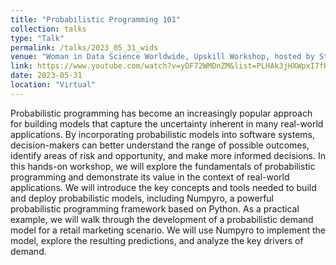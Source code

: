 ```yaml
---
title: "Probabilistic Programming 101"
collection: talks
type: "Talk"
permalink: /talks/2023_05_31_wids
venue: "Woman in Data Science Worldwide, Upskill Workshop, hosted by Stanford University"
link: https://www.youtube.com/watch?v=yDF72WMDnZM&list=PLHAk3jHXWpxI7fHw8m5PhrpSRpR3NIjQo&index=33&ab_channel=WomeninDataScienceWorldwide
date: 2023-05-31
location: "Virtual"
---
```


Probabilistic programming has become an increasingly popular approach for building models that capture the uncertainty inherent in many real-world applications. By incorporating probabilistic models into software systems, decision-makers can better understand the range of possible outcomes, identify areas of risk and opportunity, and make more informed decisions. In this hands-on workshop, we will explore the fundamentals of probabilistic programming and demonstrate its value in the context of real-world applications. We will introduce the key concepts and tools needed to build and deploy probabilistic models, including Numpyro, a powerful probabilistic programming framework based on Python. As a practical example, we will walk through the development of a probabilistic demand model for a retail marketing scenario. We will use Numpyro to implement the model, explore the resulting predictions, and analyze the key drivers of demand. 